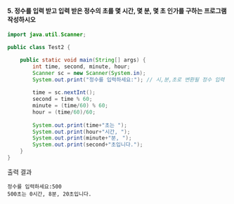 #### 5. 정수를 입력 받고 입력 받은 정수의 초를 몇 시간, 몇 분, 몇 초 인가를 구하는 프로그램 작성하시오

```java
import java.util.Scanner;

public class Test2 {

	public static void main(String[] args) {
		int time, second, minute, hour;
		Scanner sc = new Scanner(System.in);
		System.out.print("정수를 입력하세요:"); // 시,분,초로 변환될 정수 입력
		
		time = sc.nextInt();
		second = time % 60;
		minute = (time/60) % 60;
		hour = (time/60)/60;
		
		System.out.print(time+"초는 ");
		System.out.print(hour+"시간, ");
		System.out.print(minute+"분, ");
		System.out.print(second+"초입니다.");
	}
}
```
출력 결과
```
정수를 입력하세요:500
500초는 0시간, 8분, 20초입니다.
```
